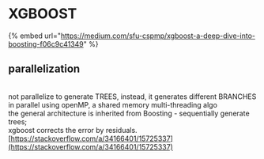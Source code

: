 # XGBOOST

{% embed url="https://medium.com/sfu-cspmp/xgboost-a-deep-dive-into-boosting-f06c9c41349" %}

## parallelization

\
not parallelize to generate TREES, instead, it generates different BRANCHES in parallel using openMP, a shared memory multi-threading algo\
the general architecture is inherited from Boosting - sequentially generate trees; \
xgboost corrects the error by residuals. \
[https://stackoverflow.com/a/34166401/15725337](https://stackoverflow.com/a/34166401/15725337)

